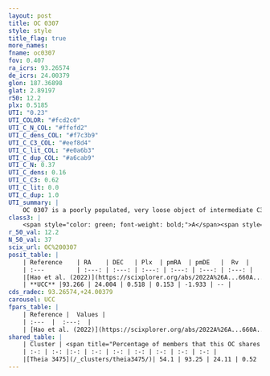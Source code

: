 ```yaml
---
layout: post
title: OC 0307
style: style
title_flag: true
more_names: 
fname: oc0307
fov: 0.407
ra_icrs: 93.26574
de_icrs: 24.00379
glon: 187.36898
glat: 2.89197
r50: 12.2
plx: 0.5185
UTI: "0.23"
UTI_COLOR: "#fcd2c0"
UTI_C_N_COL: "#ffefd2"
UTI_C_dens_COL: "#f7c3b9"
UTI_C_C3_COL: "#eef8d4"
UTI_C_lit_COL: "#e0a6b3"
UTI_C_dup_COL: "#a6cab9"
UTI_C_N: 0.37
UTI_C_dens: 0.16
UTI_C_C3: 0.62
UTI_C_lit: 0.0
UTI_C_dup: 1.0
UTI_summary: |
    OC 0307 is a poorly populated, very loose object of intermediate C3 quality. It was recently reported in the literature. This object shares a significant percentage of members with a later reported entry.
class3: |
    <span style="color: green; font-weight: bold;">A</span><span style="color: red; font-weight: bold;">C</span>
r_50_val: 12.2
N_50_val: 37
scix_url: OC%200307
posit_table: |
    | Reference    | RA    | DEC   | Plx  | pmRA  | pmDE   |  Rv  |
    | :---         | :---: | :---: | :---: | :---: | :---: | :---: |
    |[Hao et al. (2022)](https://scixplorer.org/abs/2022A%26A...660A...4H) | 93.279 | 23.965 | 0.524 | 0.162 | -1.88 | -- |
    | **UCC** |93.266 | 24.004 | 0.518 | 0.153 | -1.933 | -- | 
cds_radec: 93.26574,+24.00379
carousel: UCC
fpars_table: |
    | Reference |  Values |
    | :---  |  :---:  |
    | [Hao et al. (2022)](https://scixplorer.org/abs/2022A%26A...660A...4H) | `AG=1.96, age=7.2, Z=0.017` |
shared_table: |
    | Cluster | <span title="Percentage of members that this OC shares with the ones listed">%</span>   | RA   | DEC   | Plx   | pmRA  | pmDE  | Rv | UTI |
    | :-: | :-: |:-: | :-: | :-: | :-: | :-: | :-: | :-: |
    |[Theia 3475](/_clusters/theia3475/)| 54.1 | 93.25 | 24.11 | 0.52 | 0.15 | -1.97 | 664.49 |0.13 |
---
```

